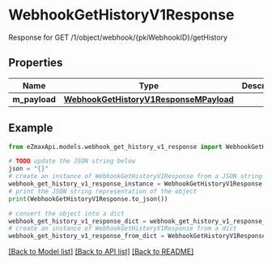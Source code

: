 # WebhookGetHistoryV1Response

Response for GET /1/object/webhook/{pkiWebhookID}/getHistory

## Properties

Name | Type | Description | Notes
------------ | ------------- | ------------- | -------------
**m_payload** | [**WebhookGetHistoryV1ResponseMPayload**](WebhookGetHistoryV1ResponseMPayload.md) |  | 

## Example

```python
from eZmaxApi.models.webhook_get_history_v1_response import WebhookGetHistoryV1Response

# TODO update the JSON string below
json = "{}"
# create an instance of WebhookGetHistoryV1Response from a JSON string
webhook_get_history_v1_response_instance = WebhookGetHistoryV1Response.from_json(json)
# print the JSON string representation of the object
print(WebhookGetHistoryV1Response.to_json())

# convert the object into a dict
webhook_get_history_v1_response_dict = webhook_get_history_v1_response_instance.to_dict()
# create an instance of WebhookGetHistoryV1Response from a dict
webhook_get_history_v1_response_from_dict = WebhookGetHistoryV1Response.from_dict(webhook_get_history_v1_response_dict)
```
[[Back to Model list]](../README.md#documentation-for-models) [[Back to API list]](../README.md#documentation-for-api-endpoints) [[Back to README]](../README.md)


